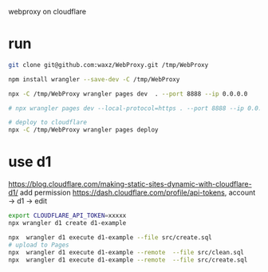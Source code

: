 webproxy on cloudflare
# run 

```bash
git clone git@github.com:waxz/WebProxy.git /tmp/WebProxy

npm install wrangler --save-dev -C /tmp/WebProxy

npx -C /tmp/WebProxy wrangler pages dev  . --port 8888 --ip 0.0.0.0

# npx wrangler pages dev --local-protocol=https . --port 8888 --ip 0.0.0.0

# deploy to cloudflare
npx -C /tmp/WebProxy wrangler pages deploy

```

# use d1

https://blog.cloudflare.com/making-static-sites-dynamic-with-cloudflare-d1/ 
add permission https://dash.cloudflare.com/profile/api-tokens, account -> d1 -> edit

```bash
export CLOUDFLARE_API_TOKEN=xxxxx 
npx wrangler d1 create d1-example

npx  wrangler d1 execute d1-example --file src/create.sql
# upload to Pages
npx  wrangler d1 execute d1-example --remote  --file src/clean.sql
npx  wrangler d1 execute d1-example --remote  --file src/create.sql
```